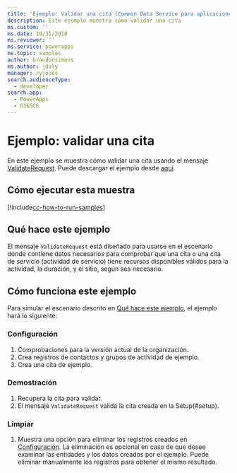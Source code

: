 ```yaml
---
title: 'Ejemplo: Validar una cita (Common Data Service para aplicaciones) | Microsoft Docs'
description: Este ejemplo muestra cómo validar una cita
ms.custom: ''
ms.date: 10/31/2018
ms.reviewer: ''
ms.service: powerapps
ms.topic: samples
author: brandonsimons
ms.author: jdaly
manager: ryjones
search.audienceType:
  - developer
search.app:
  - PowerApps
  - D365CE
---
```

# <a name="sample-validate-an-appointment"></a>Ejemplo: validar una cita

<!-- https://docs.microsoft.com/en-us/dynamics365/customer-engagement/developer/sample-validate-appointment -->

En este ejemplo se muestra cómo validar una cita usando el mensaje [ValidateRequest](https://docs.microsoft.com/en-us/dotnet/api/microsoft.crm.sdk.messages.validaterequest?view=dynamics-general-ce-9). Puede descargar el ejemplo desde [aquí](https://github.com/Microsoft/PowerApps-Samples/tree/master/cds/orgsvc/C%23/ValidateAppointment).

## <a name="how-to-run-this-sample"></a>Cómo ejecutar esta muestra

[!include[cc-how-to-run-samples](../../includes/cc-how-to-run-samples.md)]

## <a name="what-this-sample-does"></a>Qué hace este ejemplo

El mensaje `ValidateRequest` está diseñado para usarse en el escenario donde contiene datos necesarios para comprobar que una cita o una cita de servicio (actividad de servicio) tiene recursos disponibles válidos para la actividad, la duración, y el sitio, según sea necesario.

## <a name="how-this-sample-works"></a>Cómo funciona este ejemplo

Para simular el escenario descrito en [Qué hace este ejemplo](#what-this-sample-does), el ejemplo hará lo siguiente:

### <a name="setup"></a>Configuración

1. Comprobaciones para la versión actual de la organización.
2. Crea registros de contactos y grupos de actividad de ejemplo.
3. Crea una cita de ejemplo.

### <a name="demonstrate"></a>Demostración

1. Recupera la cita para validar. 
2. El mensaje `ValidateRequest` valida la cita creada en la Setup(#setup).

### <a name="clean-up"></a>Limpiar

1. Muestra una opción para eliminar los registros creados en [Configuración](#setup).
    La eliminación es opcional en caso de que desee examinar las entidades y los datos creados por el ejemplo. Puede eliminar manualmente los registros para obtener el mismo resultado.
